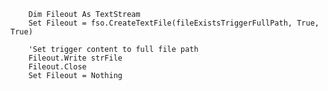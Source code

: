         Dim Fileout As TextStream
        Set Fileout = fso.CreateTextFile(fileExistsTriggerFullPath, True, True)
        
        'Set trigger content to full file path
        Fileout.Write strFile
        Fileout.Close
        Set Fileout = Nothing
